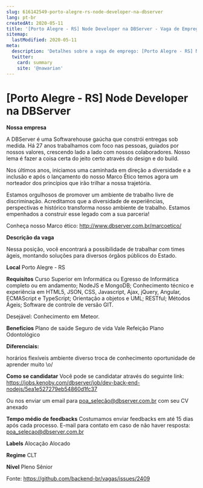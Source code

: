 ```yaml
---
slug: 616142549-porto-alegre-rs-node-developer-na-dbserver
lang: pt-br
createdAt: 2020-05-11
title: '[Porto Alegre - RS] Node Developer na DBServer - Vaga de Emprego'
sitemap:
  lastModified: 2020-05-11
meta:
  description: 'Detalhes sobre a vaga de emprego: [Porto Alegre - RS] Node Developer na DBServer'
  twitter:
    card: summary
    site: '@nawarian'
---
```


# [Porto Alegre - RS] Node Developer na DBServer

**Nossa empresa**

A DBServer é uma Softwarehouse gaúcha que constrói entregas sob medida. Há 27 anos trabalhamos com foco nas pessoas, guiados por nossos valores, crescendo lado a lado com nossos colaboradores. Nosso lema é fazer a coisa certa do jeito certo através do design e do build.

Nos últimos anos, iniciamos uma caminhada em direção a diversidade e a inclusão e após o lançamento do nosso Marco Ético temos agora um norteador dos princípios que irão trilhar a nossa trajetória.

Estamos orgulhosos de promover um ambiente de trabalho livre de discriminação. Acreditamos que a diversidade de experiências, perspectivas e histórico transforma nosso ambiente de trabalho. Estamos empenhados a construir esse legado com a sua parceria!

Conheça nosso Marco ético: http://www.dbserver.com.br/marcoetico/

**Descrição da vaga**

Nessa posição, você encontrará a possibilidade de trabalhar com times ágeis, montando soluções para diversos órgãos públicos do Estado. 

**Local**
Porto Alegre - RS

**Requisitos**
Curso Superior em Informática ou Egresso de Informática completo ou em andamento;
	NodeJS e MongoDB;
	Conhecimento técnico e experiência em HTML5, JSON, CSS, Javascript, Ajax, jQuery, Angular, ECMAScript e TypeScript;
	Orientação a objetos e UML;
	RESTful;
	Métodos Ágeis;
	Software de controle de versão GIT.

Desejável:
Conhecimento em Meteor.

**Benefícios**
Plano de saúde
Seguro de vida
Vale Refeição
Plano Odontológico

**Diferenciais:**

horários flexíveis
ambiente diverso
troca de conhecimento
oportunidade de aprender muito \o/


**Como se candidatar**
Você pode se candidatar através do seguinte link:
https://jobs.kenoby.com/dbserver/job/dev-back-end-nodejs/5ea1e527279eb54860d1fc37

Ou nos enviar um email para poa_selecão@dbserver.com.br com seu CV anexado

**Tempo médio de feedbacks**
Costumamos enviar feedbacks em até 15 dias após cada processo.
E-mail para contato em caso de não haver resposta: poa_selecao@dbserver.com.br

**Labels**
Alocação
Alocado

**Regime**
CLT

**Nível**
Pleno
Sênior

Fonte: https://github.com/backend-br/vagas/issues/2409